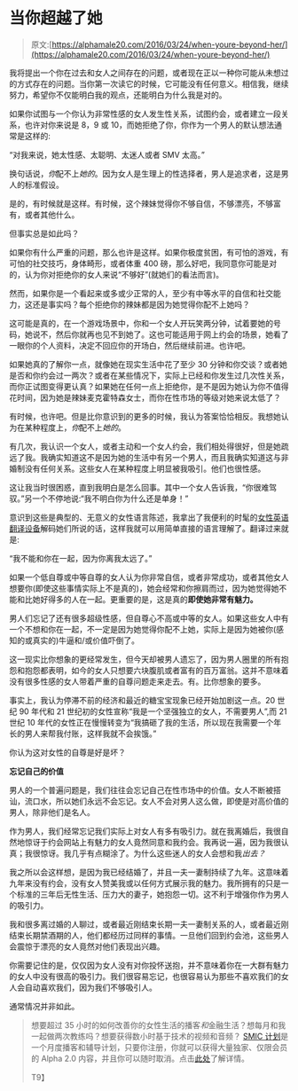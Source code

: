 # 当你超越了她

> 原文:[https://alphamale20.com/2016/03/24/when-youre-beyond-her/](https://alphamale20.com/2016/03/24/when-youre-beyond-her/)

我将提出一个你在过去和女人之间存在的问题，或者现在正以一种你可能从未想过的方式存在的问题。当你第一次读它的时候，它可能没有任何意义。相信我，继续努力，希望你不仅能明白我的观点，还能明白为什么我是对的。

如果你试图与一个你认为非常性感的女人发生性关系，试图约会，或者建立一段关系，也许对你来说是 8，9 或 10，而她拒绝了你，你作为一个男人的默认想法通常是这样的:

“对我来说，她太性感、太聪明、太迷人或者 SMV 太高。”

换句话说，*你*配不上*她的*。因为女人是生理上的性选择者，男人是追求者，这是男人的标准假设。

是的，有时候就是这样。有时候，这个辣妹觉得你不够自信，不够漂亮，不够富有，或者其他什么。

但事实总是如此吗？

如果你有什么严重的问题，那么也许是这样。如果你极度贫困，有可怕的游戏，有可怕的社交技巧，身体畸形，或者体重 400 磅，那么好吧，我同意你可能是对的，认为你对拒绝你的女人来说“不够好”(就她们的看法而言)。

然而，如果你是一个看起来或多或少正常的人，至少有中等水平的自信和社交能力，这还是事实吗？每个拒绝你的辣妹都是因为她觉得你配不上她吗？

这可能是真的，在一个游戏场景中，你和一个女人开玩笑两分钟，试着要她的号码，她说不，然后你就再也见不到她了。这也可能适用于网上约会的场景，她看了一眼你的个人资料，决定不回应你的开场白，然后继续前进。也许吧。

如果她真的了解你一点，就像她在现实生活中花了至少 30 分钟和你交谈？或者她是否和你约会过一两次？或者在某些情况下，实际上已经和你发生过几次性关系，而你正试图变得更认真？如果她在任何一点上拒绝你，是不是因为她认为你不值得花时间，因为她是辣妹麦克霍特森女士，而你在性市场的等级对她来说太低了？

有时候，也许吧。但是比你意识到的更多的时候，我认为答案恰恰相反。我想她认为在某种程度上，*你*配不上*她的*。

有几次，我认识一个女人，或者主动和一个女人约会，我们相处得很好，但是她疏远了我。我确实知道这不是因为她的生活中有另一个男人，而且我确实知道这与非婚制没有任何关系。这些女人在某种程度上明显被我吸引。他们也很性感。

这让我当时很困惑，直到我明白是怎么回事。其中一个女人告诉我，“你很难驾驭。”另一个不停地说:“我不明白你为什么还是单身！”

意识到这些是典型的、无意义的女性语言陈述，我拿出了我便利的时髦的[女性英语翻译设备](https://blackdragonblog.com/2011/12/27/translating-woman-language-into-english/)解码她们所说的话，这样我就可以用简单直接的语言理解了。翻译过来就是:

“我不能和你在一起，因为你离我太远了。”

如果一个低自尊或中等自尊的女人认为你非常自信，或者非常成功，或者其他女人想要你(即使这些事情实际上不是真的)，她会经常和你擦肩而过，因为她觉得她不能和比她好得多的人在一起。更重要的是，这是真的**即使她非常有魅力。**

男人们忘记了还有很多超级性感，但自尊心不高或中等的女人。如果这些女人中有一个不想和你在一起，不一定是因为她觉得你配不上她，实际上是因为她被你(感知的或真实的)牛逼和/或价值吓倒了。

这一现实比你想象的更经常发生，但今天却被男人遗忘了，因为男人圈里的所有抱怨和抱怨都表明，如今的女人只想要六块腹肌或者富有的百万富翁。这并不意味着没有很多性感的女人带着严重的自尊问题走来走去。有。比你想象的要多。

事实上，我认为停滞不前的经济和最近的糖宝宝现象已经开始加剧这一点。20 世纪 90 年代和 21 世纪初的女性宣称“我是一个坚强独立的女人，不需要男人”,而 21 世纪 10 年代的女性正在慢慢转变为“我搞砸了我的生活，所以现在我需要一个年长的男人来帮我付账，这样我就不会挨饿。”

你认为这对女性的自尊是好是坏？

**忘记自己的价值**

男人的一个普遍问题是，我们往往会忘记自己在性市场中的价值。女人不断被搭讪，流口水，所以她们永远不会忘记。女人不会对男人这么做，即使是对高价值的男人，除非他们是名人。

作为男人，我们经常忘记我们实际上对女人有多有吸引力。就在我离婚后，我很自然地惊讶于约会网站上有魅力的女人竟然同意和我约会。我再说一遍，因为我很认真；我很惊讶。我几乎有点糊涂了。为什么这些迷人的女人会想和我*出去？*

我之所以会这样想，是因为我已经结婚了，并且一夫一妻制持续了九年。这意味着九年来没有约会，没有女人赞美我或以任何方式展示我的魅力。我所拥有的只是一个标准的三年后无性生活、压力大的妻子，她抱怨一切。这不利于增强你作为男人的吸引力。

我和很多离过婚的人聊过，或者最近刚结束长期一夫一妻制关系的人，或者最近刚结束长期禁酒期的人，他们都经历过同样的事情。一旦他们回到约会池，这些男人会震惊于漂亮的女人竟然对他们表现出兴趣。

你需要记住的是，仅仅因为女人没有对你投怀送抱，并不意味着你在一大群有魅力的女人中没有很高的吸引力。我们很容易忘记，也很容易认为那些不喜欢我们的女人会自动喜欢我们，因为我们不够吸引人。

通常情况并非如此。

> 想要超过 35 小时的如何改善你的女性生活的播客*和*金融生活？想每月和我一起做两次教练吗？想要获得数小时基于技术的视频和音频？ [SMIC 计划](https://alphamale20.kartra.com/page/vIL17)是一个月度播客和辅导计划，只要你注册，你就可以获得大量独家、仅限会员的 Alpha 2.0 内容，并且你可以随时取消。点击[此处](https://alphamale20.kartra.com/page/vIL17)了解详情。
> 
> T9】